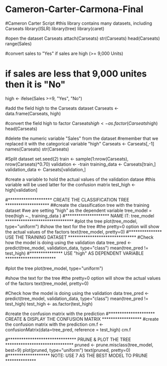 # Cameron-Carter-Carmona-Final

#Cameron Carter Script
#this library contains many datasets, including Carseats
library(ISLR)
library(tree)
library(caret)

#open the dataset Carseats
attach(Carseats)
str(Carseats)
head(Carseats)
range(Sales)

#convert sales to "Yes" if sales are high (>= 9,000 Units)
# if sales are less that 9,000 unites then it is "No"
high <- ifelse(Sales >=9, "Yes", "No")

#add the field high to the Carseats dataset
Carseats <- data.frame(Carseats, high)

#convert the field high to factor
Carseats$high <- as.factor(Carseats$high)
head(Carseats)

#delete the numeric variable "Sales" from the dataset
#remember that we replaced it with the categorical variable "high"
Carseats <- Carseats[,-1]
names(Carseats)
str(Carseats)

#Split dataset
set.seed(2)
train <- sample(1:nrow(Carseats), nrow(Carseats)*0.70)
validation <- -train
training_data <- Carseats[train,]
validation_data <- Carseats[validation,]

#create a variable to hold the actual values of the validation datase
#this variable will be used latter for the confusion matrix
test_high <- high[validation]

#******************** CREATE THE CLASSIFICATION TREE ********************
##create the classification tree with the training dataset
#we are setting "high" as the dependent variable
tree_model = tree(high ~., training_data )
#******************** NAME IT: tree_model *******************************
#plot the tree
plot(tree_model, type="uniform")
#show the text for the tree
#the pretty=0 option will show the actual values of the factors
text(tree_model, pretty=0)
#*************** USE THE TRAINING DATASET *******************************
#Check how the model is doing using the validation data
tree_pred <- predict(tree_model, validation_data, type="class")
mean(tree_pred != test_high)
#*************** USE "high" AS DEPENDENT VARIABLE ***********************


#plot the tree
plot(tree_model, type="uniform")

#show the text for the tree
#the pretty=0 option will show the actual values of the factors
text(tree_model, pretty=0)

#Check how the model is doing using the validation data
tree_pred <- predict(tree_model, validation_data, type="class")
mean(tree_pred != test_high)
test_high <- as.factor(test_high)

#create the confusion matrix with the prediction 
#********************* CREATE & DISPLAY THE CONFUSION MATRIX ******************
#create the confusion matrix with the prediction 
cm.f <- confusionMatrix(data=tree_pred, reference = test_high)
cm.f

#******************************* PRUNE & PLOT THE TREE *******************************
pruned <- prune.misclass(tree_model, best=9)
plot(pruned, type="uniform")
text(pruned, pretty=0)
#******************* NOTE: USE 7 AS THE BEST MODEL TO PRUNE **************
